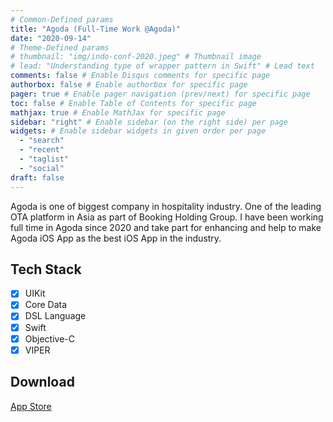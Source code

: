 ```yaml
---
# Common-Defined params
title: "Agoda (Full-Time Work @Agoda)"
date: "2020-09-14"
# Theme-Defined params
# thumbnail: "img/indo-conf-2020.jpeg" # Thumbnail image
# lead: "Understanding type of wrapper pattern in Swift" # Lead text
comments: false # Enable Disqus comments for specific page
authorbox: false # Enable authorbox for specific page
pager: true # Enable pager navigation (prev/next) for specific page
toc: false # Enable Table of Contents for specific page
mathjax: true # Enable MathJax for specific page
sidebar: "right" # Enable sidebar (on the right side) per page
widgets: # Enable sidebar widgets in given order per page
  - "search"
  - "recent"
  - "taglist"
  - "social"
draft: false
---
```


Agoda is one of biggest company in hospitality industry. One of the leading OTA platform in Asia as part of Booking Holding Group. I have been working full time in Agoda since 2020 and take part for enhancing and help to make Agoda iOS App as the best iOS App in the industry.

## Tech Stack

- [x] UIKit
- [x] Core Data
- [x] DSL Language
- [x] Swift
- [x] Objective-C
- [x] VIPER

## Download

[App Store](https://apps.apple.com/th/app/agoda-best-travel-deals/id440676901)
